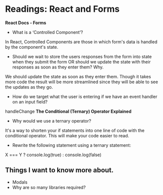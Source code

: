 # Readings: React and Forms

**React Docs - Forms**

- What is a ‘Controlled Component’?

In React, Controlled Components are those in which form's data is handled by the component's state.
- Should we wait to store the users responses from the form into state when they submit the form OR should we update the state with their responses as soon as they enter them? Why.

We should update the state as soon as they enter them. Though it takes more code the result will be more streamlined since they will be able to see the updates as they go.
- How do we target what the user is entering if we have an event handler on an input field?


handleChange
**The Conditional (Ternary) Operator Explained**

- Why would we use a ternary operator?

It's a way to shorten your if statements into one line of code with the conditional operator. This will make your code easier to read.
- Rewrite the following statement using a ternary statement:

X === Y ? console.log(true) : console.log(false)

## Things I want to know more about.

- Modals
- Why are so many libraries required?
